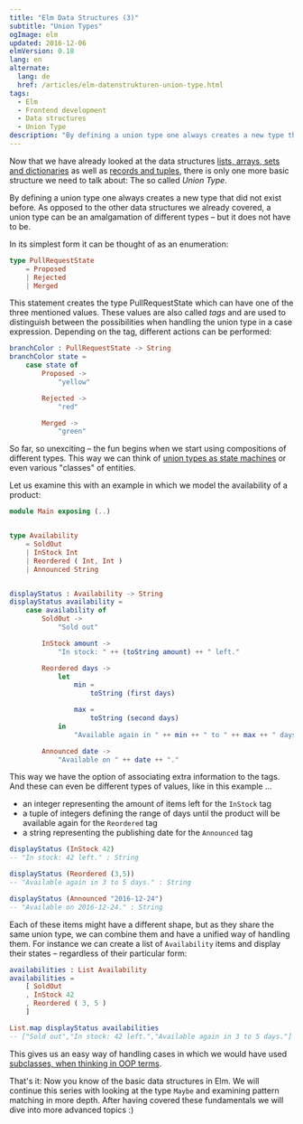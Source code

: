 ```yaml
---
title: "Elm Data Structures (3)"
subtitle: "Union Types"
ogImage: elm
updated: 2016-12-06
elmVersion: 0.18
lang: en
alternate:
  lang: de
  href: /articles/elm-datenstrukturen-union-type.html
tags:
  - Elm
  - Frontend development
  - Data structures
  - Union Type
description: "By defining a union type one always creates a new type that did not exist before. A union type can be an amalgamation of different types – but it does not have to be."
---
```


Now that we have already looked at the data structures [lists, arrays, sets and dictionaries](/articles/elm-data-structures-list-array-set-dict.html) as well as [records and tuples](/articles/elm-data-structures-record-tuple.html), there is only one more basic structure we need to talk about: The so called *Union Type*.

<!-- more -->

By defining a union type one always creates a new type that did not exist before. As opposed to the other data structures we already covered, a union type can be an amalgamation of different types – but it does not have to be.

In its simplest form it can be thought of as an enumeration:

```elm
type PullRequestState
    = Proposed
    | Rejected
    | Merged
```

This statement creates the type PullRequestState which can have one of the three mentioned values. These values are also called *tags* and are used to distinguish between the possibilities when handling the union type in a case expression. Depending on the tag, different actions can be performed:

```elm
branchColor : PullRequestState -> String
branchColor state =
    case state of
        Proposed ->
            "yellow"

        Rejected ->
            "red"

        Merged ->
            "green"
```

So far, so unexciting – the fun begins when we start using compositions of different types. This way we can think of [union types as state machines](http://elm-lang.org/guide/model-the-problem) or even various "classes" of entities.

Let us examine this with an example in which we model the availability of a product:

```elm
module Main exposing (..)


type Availability
    = SoldOut
    | InStock Int
    | Reordered ( Int, Int )
    | Announced String


displayStatus : Availability -> String
displayStatus availability =
    case availability of
        SoldOut ->
            "Sold out"

        InStock amount ->
            "In stock: " ++ (toString amount) ++ " left."

        Reordered days ->
            let
                min =
                    toString (first days)

                max =
                    toString (second days)
            in
                "Available again in " ++ min ++ " to " ++ max ++ " days."

        Announced date ->
            "Available on " ++ date ++ "."

```

This way we have the option of associating extra information to the tags. And these can even be different types of values, like in this example …
- an integer representing the amount of items left for the `InStock` tag
- a tuple of integers defining the range of days until the product will be available again for the `Reordered` tag
- a string representing the publishing date for the `Announced` tag

```elm
displayStatus (InStock 42)
-- "In stock: 42 left." : String

displayStatus (Reordered (3,5))
-- "Available again in 3 to 5 days." : String

displayStatus (Announced "2016-12-24")
-- "Available on 2016-12-24." : String
```

Each of these items might have a different shape, but as they share the same union type, we can combine them and have a unified way of handling them. For instance we can create a list of `Availability` items and display their states – regardless of their particular form:

```elm
availabilities : List Availability
availabilities =
    [ SoldOut
    , InStock 42
    , Reordered ( 3, 5 )
    ]

List.map displayStatus availabilities
-- ["Sold out","In stock: 42 left.","Available again in 3 to 5 days."] : List String
```

This gives us an easy way of handling cases in which we would have used [subclasses, when thinking in OOP terms](https://github.com/Dobiasd/articles/blob/master/from_oop_to_fp_-_inheritance_and_the_expression_problem.md).

That's it: Now you know of the basic data structures in Elm. We will continue this series with looking at the type `Maybe` and examining pattern matching in more depth. After having covered these fundamentals we will dive into more advanced topics :)
